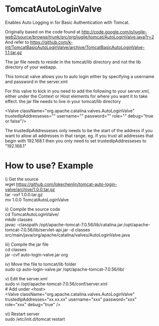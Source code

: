 TomcatAutoLoginValve
=========================

Enables Auto Logging in for Basic Authentication with Tomcat.

Originally based on the code found at http://code.google.com/p/jugile-web2/source/browse/trunk/src/org/jugile/tomcat/AutoLoginValve.java?r=2
And refer to https://github.com/k-int/TomcatBasicAutoLoginValve/archive/TomcatBasicAutoLoginValve-1.1.tar.gz

The jar file needs to reside in the tomcat/lib directory and not the lib directory of your webapp.

This tomcat valve allows you to auto login either by specifying a username and password in the server.xml 

For this valve to kick in you need to add the following to your server.xml,
either under the Context or Host elements for where you want it to take effect.
the jar file needs to live in your tomcat/lib directory

&lt;Valve className="org.apache.catalina.valves.AutoLoginValve" 
	   trustedIpAddresseses="<comma separated value of trusted ip addresses>"
   	   username="<username>"
   	   password="<password for username>"
	   role="<role for username>"
	   debug="true or false"/>

The trustedIpAddresseses only needs to be the start of the address if you want to allow all addresses in that range,
eg. If you trust all addresses that begin with 192.168.1 then you only need to set trustedIpAddresseses to "192.168.1"

How to use? Example
===================

i) Get the source<br>
wget https://github.com/lokechenlin/tomcat-auto-login-valve/archive/1.0.0.tar.gz <br>
tar -vxf 1.0.0.tar.gz<br>
mv 1.0.0 TomcatAutoLoginValve<br>

ii) Compile the source code<br>
cd TomcatAutoLoginValve/<br>
mkdir classes<br>
javac -classpath /opt/apache-tomcat-7.0.56/lib/catalina.jar:/opt/apache-tomcat-7.0.56/lib/servlet-api.jar -d classes<br> src/main/java/org/apache/catalina/valves/AutoLoginValve.java<br>

iii) Compile the jar file<br>
cd classes<br>
jar -cvf auto-login-valve.jar org<br>

iv) Move the file to tomcat/lib folder<br>
sudo cp auto-login-valve.jar /opt/apache-tomcat-7.0.56/lib/<br>

v) Edit the server.xml<br>
sudo vi /opt/apache-tomcat-7.0.56/conf/server.xml<br>
	# Add under &lt;host><br>
	&lt;Valve className="org.apache.catalina.valves.AutoLoginValve" trustedIpAddresses="xx.xx.xx" username="xxx" password="xxx" role="xxx" debug="true" />

vi) Restart server<br>
sudo /etc/init.d/tomcat restart<br>
